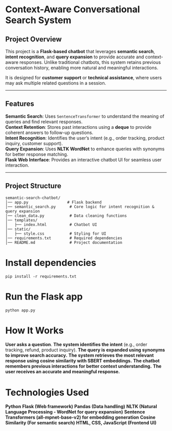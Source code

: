 # Context-Aware Conversational Search System  

##  Project Overview  
This project is a **Flask-based chatbot** that leverages **semantic search**, **intent recognition**, and **query expansion** to provide accurate and context-aware responses. Unlike traditional chatbots, this system retains previous conversation history, enabling more natural and meaningful interactions.  

It is designed for **customer support** or **technical assistance**, where users may ask multiple related questions in a session.  

---

## Features  

 **Semantic Search**: Uses `SentenceTransformer` to understand the meaning of queries and find relevant responses.  
 **Context Retention**: Stores past interactions using a **deque** to provide coherent answers to follow-up questions.  
 **Intent Recognition**: Identifies the user’s intent (e.g., order tracking, product inquiry, customer support).  
 **Query Expansion**: Uses **NLTK WordNet** to enhance queries with synonyms for better response matching.  
 **Flask Web Interface**: Provides an interactive chatbot UI for seamless user interaction.  

---

##  Project Structure 

``` 
semantic-search-chatbot/
│── app.py                 # Flask backend
│── semantic_search.py      # Core logic for intent recognition & query expansion
│── clean_data.py           # Data cleaning functions
│── templates/
│   ├── index.html          # Chatbot UI
│── static/
│   ├── style.css           # Styling for UI
│── requirements.txt        # Required dependencies
│── README.md               # Project documentation

```

# Install dependencies
```
pip install -r requirements.txt
```
# Run the Flask app
```
python app.py
```

# How It Works
**User asks a question**.
**The system identifies the intent** (e.g., order tracking, refund, product inquiry).
**The query is expanded using synonyms to improve search accuracy.**
**The system retrieves the most relevant response using cosine similarity with SBERT embeddings.**
**The chatbot remembers previous interactions for better context understanding.**
**The user receives an accurate and meaningful response.**

# Technologies Used
**Python**
**Flask (Web framework)**
**Pandas (Data handling)**
**NLTK (Natural Language Processing - WordNet for query expansion)**
**Sentence Transformers (all-mpnet-base-v2) for embedding generation**
**Cosine Similarity (For semantic search)**
**HTML, CSS, JavaScript (Frontend UI)**
